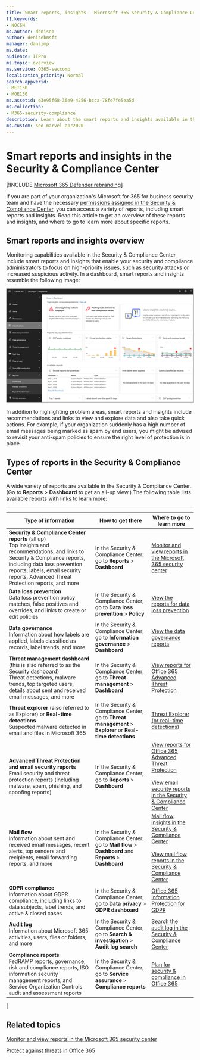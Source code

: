 ```yaml
---
title: Smart reports, insights - Microsoft 365 Security & Compliance Center
f1.keywords:
- NOCSH
ms.author: deniseb
author: denisebmsft
manager: dansimp
ms.date:
audience: ITPro
ms.topic: overview
ms.service: O365-seccomp
localization_priority: Normal
search.appverid:
- MET150
- MOE150
ms.assetid: e3e95f68-36e9-4256-bcca-78fe7fe5ea5d
ms.collection: 
- M365-security-compliance
description: Learn about the smart reports and insights available in the Security & Compliance Center, and how to use them to view and explore data and take quick actions.
ms.custom: seo-marvel-apr2020
---
```


# Smart reports and insights in the Security & Compliance Center

[!INCLUDE [Microsoft 365 Defender rebranding](../includes/microsoft-defender-for-office.md)]


If you are part of your organization's Microsoft for 365 for business security team and have the necessary [permissions assigned in the Security & Compliance Center](permissions-in-the-security-and-compliance-center.md), you can access a variety of reports, including smart reports and insights. Read this article to get an overview of these reports and insights, and where to go to learn more about specific reports.

## Smart reports and insights overview

Monitoring capabilities available in the Security & Compliance Center include smart reports and insights that enable your security and compliance administrators to focus on high-priority issues, such as security attacks or increased suspicious activity. In a dashboard, smart reports and insights resemble the following image:
  
![The Reports dashboard in the Security & Compliance Center](../../media/2a668c3d-3fa3-4e37-8149-46989b33ae8c.png)
  
In addition to highlighting problem areas, smart reports and insights include recommendations and links to view and explore data and also take quick actions. For example, if your organization suddenly has a high number of email messages being marked as spam by end users, you might be advised to revisit your anti-spam policies to ensure the right level of protection is in place.
  
## Types of reports in the Security & Compliance Center

A wide variety of reports are available in the Security & Compliance Center. (Go to **Reports** \> **Dashboard** to get an all-up view.) The following table lists available reports with links to learn more:

****

|Type of information|How to get there|Where to go to learn more|
|---|---|---|
|**Security & Compliance Center reports** (all up)  <br/> Top insights and recommendations, and links to Security & Compliance reports, including data loss prevention reports, labels, email security reports, Advanced Threat Protection reports, and more|In the Security & Compliance Center, go to **Reports** \> **Dashboard**|[Monitor and view reports in the Microsoft 365 security center](../mtp/monitoring-and-reporting.md)|
|**Data loss prevention** <br/> Data loss prevention policy matches, false positives and overrides, and links to create or edit policies|In the Security & Compliance Center, go to **Data loss prevention** \> **Policy**|[View the reports for data loss prevention](../../compliance/view-the-dlp-reports.md)|
|**Data governance** <br/> Information about how labels are applied, labels classified as records, label trends, and more|In the Security & Compliance Center, go to **Information governance** \> **Dashboard**|[View the data governance reports](../../compliance/view-the-data-governance-reports.md)|
|**Threat management dashboard** (this is also referred to as the Security dashboard)  <br/> Threat detections, malware trends, top targeted users, details about sent and received email messages, and more|In the Security & Compliance Center, go to **Threat management** \> **Dashboard**|[View reports for Office 365 Advanced Threat Protection](view-reports-for-atp.md)|
|**Threat explorer** (also referred to as Explorer) or **Real-time detections** <br/> Suspected malware detected in email and files in Microsoft 365|In the Security & Compliance Center, go to **Threat management** \> **Explorer** or **Real-time detections**<br/> |[Threat Explorer (or real-time detections)](threat-explorer.md)|
|**Advanced Threat Protection and email security reports** <br/> Email security and threat protection reports (including malware, spam, phishing, and spoofing reports)|In the Security & Compliance Center, go to **Reports** \> **Dashboard**|[View reports for Office 365 Advanced Threat Protection](view-reports-for-atp.md) <br/><br/> [View email security reports in the Security & Compliance Center](view-email-security-reports.md)|
|**Mail flow** <br/> Information about sent and received email messages, recent alerts, top senders and recipients, email forwarding reports, and more|In the Security & Compliance Center, go to **Mail flow** \> **Dashboard** and **Reports** \> **Dashboard**|[Mail flow insights in the Security & Compliance Center](mail-flow-insights-v2.md) <br/><br/> [View mail flow reports in the Security & Compliance Center](view-mail-flow-reports.md)|
|**GDPR compliance** <br/> Information about GDPR compliance, including links to data subjects, label trends, and active & closed cases|In the Security & Compliance Center, go to **Data privacy** \> **GDPR dashboard**|[Office 365 Information Protection for GDPR](https://docs.microsoft.com/microsoft-365/compliance/office-365-information-protection-for-gdpr)|
|**Audit log** <br/> Information about Microsoft 365 activities, users, files or folders, and more|In the Security & Compliance Center, go to **Search & investigation** \> **Audit log search**|[Search the audit log in the Security & Compliance Center](../../compliance/search-the-audit-log-in-security-and-compliance.md)|
|**Compliance reports** <br/> FedRAMP reports, governance, risk and compliance reports, ISO information security management reports, and Service Organization Controls audit and assessment reports|In the Security & Compliance Center, go to **Service assurance** \> **Compliance reports**|[Plan for security & compliance in Office 365](../../compliance/plan-for-security-and-compliance.md)|
|

## Related topics

[Monitor and view reports in the Microsoft 365 security center](../mtp/monitoring-and-reporting.md)
  
[Protect against threats in Office 365](protect-against-threats.md)
